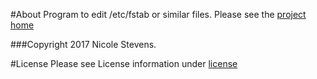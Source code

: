 [//]:NAV
#About 
Program to edit /etc/fstab or similar files. Please see the [project home](https://github.com/nicciniamh/fstabedit)

###Copyright 2017 Nicole Stevens.

#License
Please see License information under [license](license.md)
